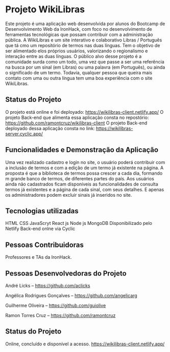 # Projeto WikiLibras

Este projeto é uma aplicação web desenvolvida por alunos do Bootcamp de Desenvolvimento Web da IronHack, com foco no desenvolvimento de ferramentas tecnológicas que possam contribuir com a administração pública.
A WikiLibras e um site interativo e colaborativo Libras / Português que tá cmo um repositório de termos nas duas línguas. Tem o objetivo de ser alimentado elos próprios usuários, valorizando o regionalismo e interação entre as duas línguas.
O público alvo desse projeto é a comunidade surda como um todo, uma vez que passe a ser uma referência na busca por um sinal (em Libras) ou uma palavra (em Português), ou ainda o significado de um termo. Todavia, qualquer pessoa que queira mais contato com uma ou outra língua tem uma boa experiência com o site WikiLibras.

## Status do Projeto 

O projeto está online e foi deployado: https://wikilibras-client.netlify.app/
O projeto Back-end que alimenta essa aplicação consta no repostório: https://github.com/ramontcruz/wikilibras-client
O projeto Back-end deployado dessa aplicação consta no link: https://wikilibras-server.cyclic.app/

## Funcionalidades e Demonstração da Aplicação

Uma vez realizado cadastro e login no site, o usuário poderá contribuir com a inclusão de termos e com a edição de um termo já existente na página. A proposta é que a biblioteca de termos possa crescer a cada dia, formando m grande banco de termos, de diferentes partes do país.
Aos usuários ainda não cadastrados ficam disponíveis as funcionalidades de consulta termos já existentes e a página de cada sinal, com seus detalhes. E apenas os administradores podem excluir sinais já inseridos no site.

## Tecnologias utilizadas

HTML
CSS
JavaScryt
React js
Node js
MongoDB
Disponibilizado pelo Netlify
Back-end onlne via Cyclic

## Pessoas Contribuidoras

Professores e TAs da IronHack.

## Pessoas Desenvolvedoras do Projeto

André Licks – https://github.com/aclicks

Angélica Rodrigues Gonçalves – https://github.com/angelicarg

Guilherme Oliveira – https://github.com/guiolive

Ramon Torres Cruz – https://github.com/ramontcruz

## Status do Projeto 

Online, concluído e disponível a acesso.
https://wikilibras-client.netlify.app/

